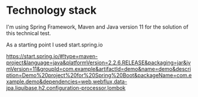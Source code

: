# Technology stack

I'm using Spring Framework, Maven and Java version 11 for the solution of this technical test.

As a starting point I used start.spring.io

https://start.spring.io/#!type=maven-project&language=java&platformVersion=2.2.6.RELEASE&packaging=jar&jvmVersion=11&groupId=com.example&artifactId=demo&name=demo&description=Demo%20project%20for%20Spring%20Boot&packageName=com.example.demo&dependencies=web,webflux,data-jpa,liquibase,h2,configuration-processor,lombok